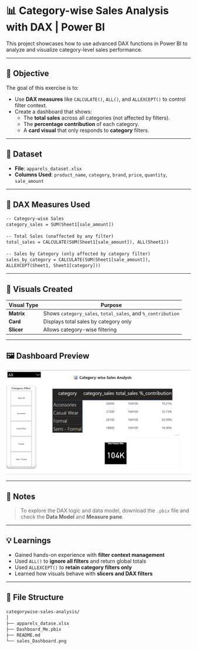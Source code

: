 
# 📊 Category-wise Sales Analysis with DAX | Power BI

This project showcases how to use advanced DAX functions in Power BI to analyze and visualize category-level sales performance.

---

## 🎯 Objective

The goal of this exercise is to:
- Use **DAX measures** like `CALCULATE()`, `ALL()`, and `ALLEXCEPT()` to control filter context.
- Create a dashboard that shows:
  - The **total sales** across all categories (not affected by filters).
  - The **percentage contribution** of each category.
  - A **card visual** that only responds to **category** filters.

---

## 📁 Dataset

- **File**: `apparels_dataset.xlsx`
- **Columns Used**: `product_name`, `category`, `brand`, `price`, `quantity`, `sale_amount`

---

## 📐 DAX Measures Used

```DAX
-- Category-wise Sales
category_sales = SUM(Sheet1[sale_amount])

-- Total Sales (unaffected by any filter)
total_sales = CALCULATE(SUM(Sheet1[sale_amount]), ALL(Sheet1))

-- Sales by Category (only affected by category filter)
sales_by_category = CALCULATE(SUM(Sheet1[sale_amount]), ALLEXCEPT(Sheet1, Sheet1[category]))
```

---

## 🧮 Visuals Created

| Visual Type | Purpose |
|-------------|---------|
| **Matrix** | Shows `category_sales`, `total_sales`, and `%_contribution` |
| **Card** | Displays total sales by category only |
| **Slicer** | Allows category-wise filtering |

---

## 🖼 Dashboard Preview

![Categorywise Sales Dashboard](https://github.com/ozaairrr/data-analytics-learnings/blob/c1fb75913ee1bac840b37ff1ae7d538fc6436feb/categorywise_sales_analysis/sales_Dashboard.png?raw=true)

---

## 📝 Notes

> To explore the DAX logic and data model, download the `.pbix` file and check the **Data Model** and **Measure pane**.

---

## 💡 Learnings

- Gained hands-on experience with **filter context management**
- Used `ALL()` to **ignore all filters** and return global totals
- Used `ALLEXCEPT()` to **retain category filters only**
- Learned how visuals behave with **slicers and DAX filters**

---

## 📂 File Structure

```
categorywise-sales-analysis/
│
├── apparels_datase.xlsx
├── Dashboard_Me.pbix
├── README.md
└── sales_Dashboard.png
```

